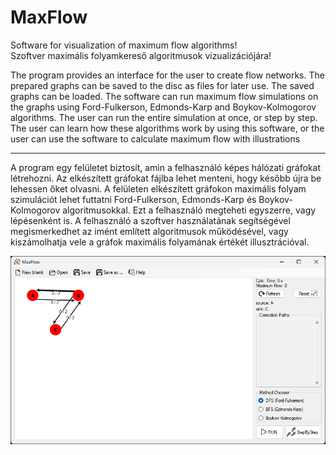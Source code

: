 # MaxFlow
Software for visualization of maximum flow algorithms! <br>
Szoftver maximális folyamkereső algoritmusok vizualizációjára!

The program provides an interface for the user to create flow networks. The prepared graphs can be saved to the disc as files for later use. The saved graphs can be loaded. The software can run maximum flow simulations on the graphs using Ford-Fulkerson, Edmonds-Karp and Boykov-Kolmogorov algorithms. The user can run the entire simulation at once, or step by step. The user can learn how these algorithms work by using this software, or the user can use the software to calculate maximum flow with illustrations

<hr>

A program egy felületet biztosít, amin a felhasználó képes hálózati gráfokat létrehozni. Az elkészített gráfokat fájlba lehet menteni, hogy később újra be lehessen őket olvasni. A felületen elkészített gráfokon maximális folyam szimulációt lehet futtatni Ford-Fulkerson, Edmonds-Karp és Boykov-Kolmogorov algoritmusokkal. Ezt a felhasználó megteheti egyszerre, vagy lépésenként is. A felhasználó a szoftver használatának segítségével megismerkedhet az imént említett algoritmusok működésével, vagy kiszámolhatja vele a gráfok maximális folyamának értékét illusztrációval.

![Alt text](./img/GUI.png "The program's graphical user interface")
